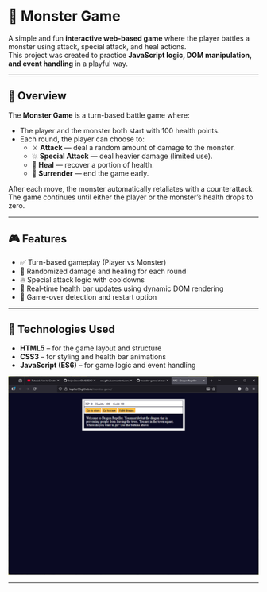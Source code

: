 # 👾 Monster Game

A simple and fun **interactive web-based game** where the player battles a monster using attack, special attack, and heal actions.  
This project was created to practice **JavaScript logic, DOM manipulation, and event handling** in a playful way.

---

## 🧠 Overview

The **Monster Game** is a turn-based battle game where:
- The player and the monster both start with 100 health points.
- Each round, the player can choose to:
  - ⚔️ **Attack** — deal a random amount of damage to the monster.
  - 💥 **Special Attack** — deal heavier damage (limited use).
  - 💊 **Heal** — recover a portion of health.
  - 🛑 **Surrender** — end the game early.

After each move, the monster automatically retaliates with a counterattack.  
The game continues until either the player or the monster’s health drops to zero.

---

## 🎮 Features

- ✅ Turn-based gameplay (Player vs Monster)
- 🎲 Randomized damage and healing for each round
- 🔥 Special attack logic with cooldowns
- 💚 Real-time health bar updates using dynamic DOM rendering
- 🏁 Game-over detection and restart option

---

## 🧩 Technologies Used

- **HTML5** – for the game layout and structure  
- **CSS3** – for styling and health bar animations  
- **JavaScript (ES6)** – for game logic and event handling

![Monster Game Screenshot](https://github.com/kepher99/monster-game/blob/main/dragon.png)

---
